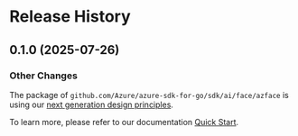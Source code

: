 # Release History

## 0.1.0 (2025-07-26)
### Other Changes

The package of `github.com/Azure/azure-sdk-for-go/sdk/ai/face/azface` is using our [next generation design principles](https://azure.github.io/azure-sdk/general_introduction.html).

To learn more, please refer to our documentation [Quick Start](https://aka.ms/azsdk/go/mgmt).